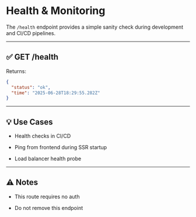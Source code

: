# Health & Monitoring

The `/health` endpoint provides a simple sanity check during development and CI/CD pipelines.

---

## ✅ GET /health

Returns:
```json
{
  "status": "ok",
  "time": "2025-06-28T18:29:55.282Z"
}

```

----------

## 💡 Use Cases

-   Health checks in CI/CD
    
-   Ping from frontend during SSR startup
    
-   Load balancer health probe
    

----------

## ⚠️ Notes

-   This route requires no auth
    
-   Do not remove this endpoint